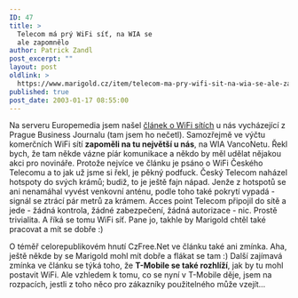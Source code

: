 ```yaml
---
ID: 47
title: >
  Telecom má prý WiFi síť, na WIA se
  ale zapomnělo
author: Patrick Zandl
post_excerpt: ""
layout: post
oldlink: >
  https://www.marigold.cz/item/telecom-ma-pry-wifi-sit-na-wia-se-ale-zapomnelo
published: true
post_date: 2003-01-17 08:55:00
---
```

<p>
Na serveru Europemedia jsem našel <A href="http://www.europemedia.net/shownews.asp?ArticleID=14477" target=_blank>článek o WiFi sítích</A> u nás vycházející z Prague Business Journalu (tam jsem ho nečetl). Samozřejmě ve výčtu komerčních WiFi sítí <STRONG>zapoměli na tu největší u nás</STRONG>, na WIA VancoNetu. Řekl bych, že tam někde vázne píár komunikace a někdo by měl udělat nějakou akci pro novináře. Protože nejvíce ve článku je psáno o WiFi Českého Telecomu a to jak už jsme si řekl, je pěkný podfuck. Český Telecom naházel hotspoty do svých krámů; budiž, to je ještě fajn nápad. Jenže z hotspotů se ani nenamáhal vyvést venkovní anténu, podle toho také pokrytí vypadá - signál se ztrácí pár metrů za krámem. Acces point Telecom připojil do sítě a jede - žádná kontrola, žádné zabezpečení, žádná autorizace - nic. Prostě trivialita. A říká se tomu WiFi síť. Pane jo, takhle by Marigold chtěl také pracovat a mít se dobře :)</p>

<p>
O téměř celorepublikovém hnutí CzFree.Net ve článku také ani zmínka. Aha, ještě někde by se Marigold mohl mít dobře a flákat se tam :) Další zajímavá zmínka ve článku se týká toho, že <STRONG>T-Mobile se také rozhlíží</STRONG>, jak by tu mohl postavit WiFi. Ale vzhledem k tomu, co se nyní v T-Mobile děje, jsem na rozpacích, jestli z toho něco pro zákazníky použitelného může vzejít...</p>
